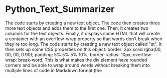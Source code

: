 # Python_Text_Summarizer
The code starts by creating a new text object. The code then creates three more text objects and adds them to the first one. Then, it creates two columns for the text objects. Finally, it displays some HTML that will create a container with an overflow-wrap property so that words don't break when they're too long. The code starts by creating a new text object called "st". It then sets up some CSS properties on this object: border: 3px solid rgba(00, 00, 00, 0.90); padding: 5% 5% 5% 10%; border-radius: 10px; overflow-wrap: break-word; This is what makes the div element have rounded corners and be able to wrap around words without breaking them into multiple lines of code in Markdown format (the <style> tag). Next comes the line col1 = st.columns(2) which tells Python how many columns there are in this document before displaying any content in those columns (col1 and col2). Next comes st.markdown("""<style>div[data-testid="metric-container"] {border: 3px solid rgba(00, 00, 00, 0.
The code creates a div with the class "metric-container" and sets its border to be 3px wide, 5% thick, 10px radius. It also adds padding of 5% on all sides. The overflow-wrap property is set to break-word so that text will wrap around the container. The code above has two columns, col1 and col2 which are created by st.columns(2).
